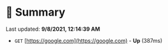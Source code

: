 # 📖 Summary
Last updated: **9/8/2021, 12:14:39 AM**

- `GET` [https://google.com](https://google.com) - **Up** (387ms)
